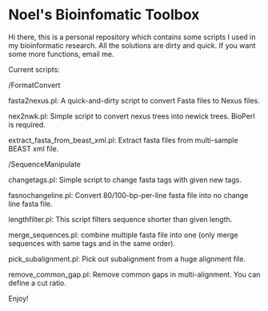# Noel's Bioinfomatic Toolbox

Hi there, this is a personal repository which contains some scripts I used in my bioinformatic research.
All the solutions are dirty and quick. If you want some more functions, email me.

Current scripts:

/FormatConvert

  fasta2nexus.pl: A quick-and-dirty script to convert Fasta files to Nexus files.
  
  nex2nwk.pl: Simple script to convert nexus trees into newick trees. BioPerl is required.
  
  extract_fasta_from_beast_xml.pl: Extract fasta files from multi-sample BEAST xml file.
  


/SequenceManipulate

  changetags.pl: Simple script to change fasta tags with given new tags.
  
  fasnochangeline.pl: Convert 80/100-bp-per-line fasta file into no change line fasta file.
  
  lengthfilter.pl: This script filters sequence shorter than given length.
  
  merge_sequences.pl: combine multiple fasta file into one (only merge sequences with same tags and in the same order).
  
  pick_subalignment.pl: Pick out subalignment from a huge alignment file.
  
  remove_common_gap.pl: Remove common gaps in multi-alignment. You can define a cut ratio.
  
  
Enjoy!
